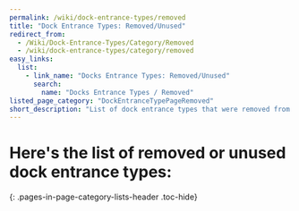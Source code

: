 ```yaml
---
permalink: /wiki/dock-entrance-types/removed
title: "Dock Entrance Types: Removed/Unused"
redirect_from:
  - /Wiki/Dock-Entrance-Types/Category/Removed
  - /wiki/dock-entrance-types/category/removed
easy_links:
  list:
    - link_name: "Docks Entrance Types: Removed/Unused"
      search:
        name: "Docks Entrance Types / Removed"
listed_page_category: "DockEntranceTypePageRemoved"
short_description: "List of dock entrance types that were removed from the game or are unused but are still in the game"
---
```


# Here's the list of removed or unused dock entrance types:
{: .pages-in-page-category-lists-header .toc-hide}